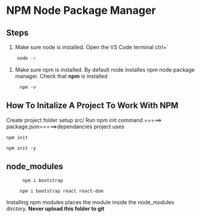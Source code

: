 # NPM Node Package Manager

 ## Steps
 1. Make sure node is installed. Open the VS Code terminal ctrl+`
 ```bash
     node -v
 ```
 1. Make sure npm is installed. By default node installes npm node package  manager. Check that __npm__ is installed
 ```npm
      npm -v
 ```

  ## How To Initalize A Project To Work With NPM
  Create project folder setup src/
  Run npm init command =====> package.json=====>dependancies project uses
  ```
  npm init
  ```
  ```
  npm init -y
  ```

  ## node_modules

  ```npm
        npm i bootstrap
  ```
   ```npm
        npm i bootstrap react react-dom
  ```
  Installing npm modules places the module inside the node_modules dirctory. **Never upload this folder to git**

 